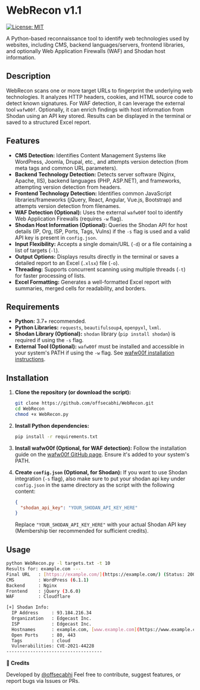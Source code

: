 # WebRecon v1.1

[![License: MIT](https://img.shields.io/badge/License-MIT-yellow.svg)](https://opensource.org/licenses/MIT)

A Python-based reconnaissance tool to identify web technologies used by websites, including CMS, backend languages/servers, frontend libraries, and optionally Web Application Firewalls (WAF) and Shodan host information.

## Description

WebRecon scans one or more target URLs to fingerprint the underlying web technologies. It analyzes HTTP headers, cookies, and HTML source code to detect known signatures. For WAF detection, it can leverage the external tool `wafw00f`. Optionally, it can enrich findings with host information from Shodan using an API key stored. Results can be displayed in the terminal or saved to a structured Excel report.

## Features

* **CMS Detection:** Identifies Content Management Systems like WordPress, Joomla, Drupal, etc., and attempts version detection (from meta tags and common URL parameters).
* **Backend Technology Detection:** Detects server software (Nginx, Apache, IIS), backend languages (PHP, ASP.NET), and frameworks, attempting version detection from headers.
* **Frontend Technology Detection:** Identifies common JavaScript libraries/frameworks (jQuery, React, Angular, Vue.js, Bootstrap) and attempts version detection from filenames.
* **WAF Detection (Optional):** Uses the external `wafw00f` tool to identify Web Application Firewalls (requires `-w` flag).
* **Shodan Host Information (Optional):** Queries the Shodan API for host details (IP, Org, ISP, Ports, Tags, Vulns) if the `-s` flag is used and a valid API key is present in `config.json`.
* **Input Flexibility:** Accepts a single domain/URL (`-d`) or a file containing a list of targets (`-l`).
* **Output Options:** Displays results directly in the terminal or saves a detailed report to an Excel (`.xlsx`) file (`-o`).
* **Threading:** Supports concurrent scanning using multiple threads (`-t`) for faster processing of lists.
* **Excel Formatting:** Generates a well-formatted Excel report with summaries, merged cells for readability, and borders.

## Requirements

* **Python:** 3.7+ recommended.
* **Python Libraries:** `requests`, `beautifulsoup4`, `openpyxl`, `lxml`.
* **Shodan Library (Optional):** `shodan` library (`pip install shodan`) is required if using the `-s` flag.
* **External Tool (Optional):** `wafw00f` must be installed and accessible in your system's PATH if using the `-w` flag. See [wafw00f installation instructions](https://github.com/EnableSecurity/wafw00f#installation).

## Installation

1.  **Clone the repository (or download the script):**
    ```bash
    git clone https://github.com/offsecabhi/WebRecon.git
    cd WebRecon
    chmod +x WebRecon.py
    ```

2.  **Install Python dependencies:**
    ```bash
    pip install -r requirements.txt
    ```

3.  **Install wafw00f (Optional, for WAF detection):**
    Follow the installation guide on the [wafw00f GitHub page](https://github.com/EnableSecurity/wafw00f#installation). Ensure it's added to your system's PATH.

4.  **Create `config.json` (Optional, for Shodan):**
    If you want to use Shodan integration (`-s` flag), also make sure to put your shodan api key under `config.json` in the same directory as the script with the following content:
    ```json
    {
      "shodan_api_key": "YOUR_SHODAN_API_KEY_HERE"
    }
    ```
    Replace `"YOUR_SHODAN_API_KEY_HERE"` with your actual Shodan API key (Membership tier recommended for sufficient credits).

## Usage

```bash
python WebRecon.py -l targets.txt -t 10
Results for: example.com ---
Final URL   : [https://example.com/](https://example.com/) (Status: 200)
CMS         : WordPress (6.1.1)
Backend     : Nginx
Frontend    : jQuery (3.6.0)
WAF         : Cloudflare

[+] Shodan Info:
  IP Address     : 93.184.216.34
  Organization   : Edgecast Inc.
  ISP            : Edgecast Inc.
  Hostnames      : example.com, [www.example.com](https://www.example.com)
  Open Ports     : 80, 443
  Tags           : cloud
  Vulnerabilities: CVE-2021-44228
------------------------------------
```
**🙌 Credits**

Developed by [@offsecabhi](https://github.com/offsecabhi)
Feel free to contribute, suggest features, or report bugs via Issues or PRs.
